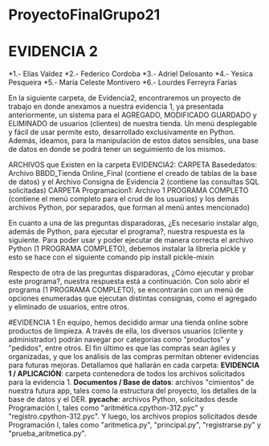 # ProyectoFinalGrupo21
# EVIDENCIA 2 
*1.- Elías Valdez
*2.- Federico Cordoba
*3.- Adriel Delosanto
*4.- Yesica Pesqueira
*5.- María Celeste Montivero
*6.- Lourdes Ferreyra Farías

En la siguiente carpeta, de Evidencia2, encontraremos un proyecto de trabajo en donde anexamos a nuestra evidencia 1, ya presentada anteriormente, un sistema para el AGREGADO, MODIFICADO GUARDADO y ELIMINADO de usuarios (clientes) de nuestra tienda. 
Un menú desplegable y fácil de usar permite esto, desarrollado exclusivamente en Python. Además, ideamos, para la manipulación de estos datos sensibles, una base de datos en donde se podrá tener un seguimiento de los mismos.

ARCHIVOS que Existen en la carpeta EVIDENCIA2:
CARPETA Basededatos: Archivo BBDD_Tienda Online_Final (contiene el creado de tablas de la base de datos) y el Archivo Consigna de Evidencia 2 (contiene las consultas SQL solicitadas)
CARPETA Programacion1: Archivo 1 PROGRAMA COMPLETO (contiene el menú completo para el crud de los usuarios) y los demás archivos Python, por separados, que forman al menú antes mencionado)

En cuanto a una de las preguntas disparadoras, ¿Es necesario instalar algo, además de Python, para ejecutar el programa?, nuestra respuesta es la siguiente.
Para poder usar y poder ejecutar de manera correcta el archivo Python (1 PROGRAMA COMPLETO), debemos instalar la libreria pickle y esto se hace con el siguiente comando pip install pickle-mixin

Respecto de otra de las preguntas disparadoras, ¿Cómo ejecutar y probar este programa?, nuestra respuesta está a continuación.
Con solo abrir el programa (1 PROGRAMA COMPLETO), se encontrarán con un menú de opciones enumeradas que ejecutan distintas consignas, como el agregado y eliminado de usuarios, entre otros.












#EVIDENCIA 1
En equipo, hemos decidido armar una tienda online sobre productos de limpieza. A través de ella, los diversos usuarios (cliente y administrador) podrán navegar por categorías como "productos" y "pedidos", entre otros.
El fin último es que las compras sean ágiles y organizadas, y que los análisis de las compras permitan obtener evidencias para futuras mejoras.
Detallamos qué hallarán en cada carpeta:
**EVIDENCIA 1 / APLICACIÓN**: carpeta contenedora de todos los archivos solicitados para la evidencia 1.
**Documentos / Base de datos**: archivos "cimientos" de nuestra futura app, tales como la estructura del proyecto, los detalles de la base de datos y el DER.
**__pycache__**: archivos Python, solicitados desde Programación I, tales como "aritmética.cpython-312.pyc" y "registro.cpython-312.pyc".
Y luego, los archivos propios solicitados desde Programación I, tales como "aritmetica.py", "principal.py", "registrarse.py" y "prueba_aritmetica.py".
